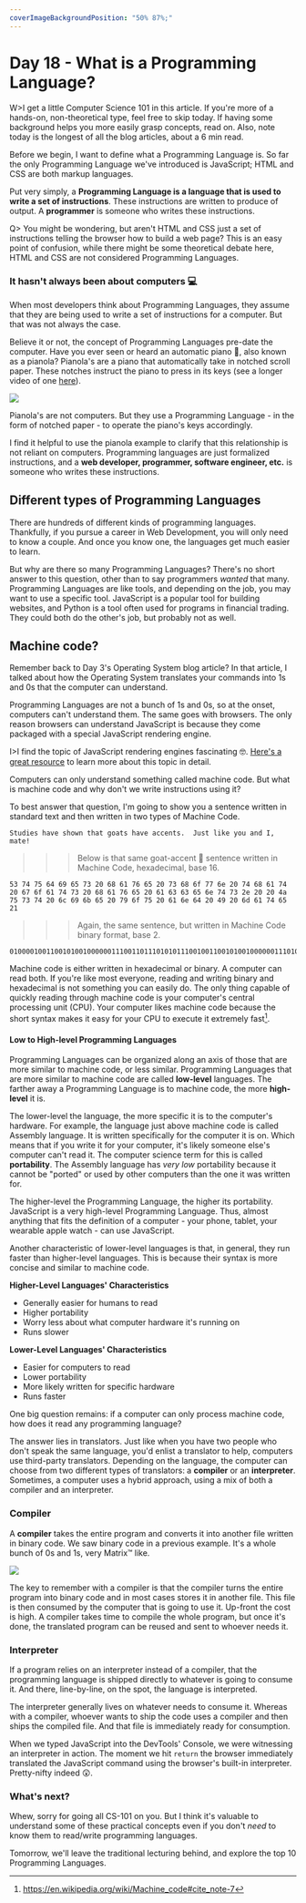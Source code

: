 ```yaml
---
coverImageBackgroundPosition: "50% 87%;"
---
```


# Day 18 - What is a Programming Language?

W>I get a little Computer Science 101 in this article.  If you're more of a hands-on, non-theoretical type, feel free to skip today.  If having some background helps you more easily grasp concepts, read on.  Also, note today is the longest of all the blog articles, about a 6 min read.

Before we begin, I want to define what a Programming Language is. So far the only Programming Language we've introduced is JavaScript; HTML and CSS are both markup languages.

Put very simply, a **Programming Language is a language that is used to write a set of instructions**. These instructions are written to produce of output. A **programmer** is someone who writes these instructions.

Q> You might be wondering, but aren't HTML and CSS just a set of instructions telling the browser how to build a web page? This is an easy point of confusion, while there might be some theoretical debate here, HTML and CSS are not considered Programming Languages.

### It hasn't always been about computers 💻
When most developers think about Programming Languages, they assume that they are being used to write a set of instructions for a computer.  But that was not always the case.

Believe it or not, the concept of Programming Languages pre-date the computer.  Have you ever seen or heard an automatic piano 🎹, also known as a pianola?  Pianola's are a piano that automatically take in notched scroll paper.  These notches instruct the piano to press in its keys (see a longer video of one [here](https://www.youtube.com/watch?v=xR8O6k_xuAA)).

![](public/assets/pianola.gif)

Pianola's are not computers.  But they use a Programming Language -  in the form of notched paper - to operate the piano's keys accordingly.

I find it helpful to use the pianola example to clarify that this relationship is not reliant on computers.  Programming languages are just formalized instructions, and a **web developer, programmer, software engineer, etc.** is someone who writes these instructions.

## Different types of Programming Languages
There are hundreds of different kinds of programming languages.  Thankfully, if you pursue a career in Web Development, you will only need to know a couple. And once you know one, the languages get much easier to learn.  

But why are there so many Programming Languages?  There's no short answer to this question, other than to say programmers *wanted* that many.  Programming Languages are like tools, and depending on the job, you may want to use a specific tool.  JavaScript is a popular tool for building websites, and Python is a tool often used for programs in financial trading.  They could both do the other's job, but probably not as well.

## Machine code?
Remember back to Day 3's Operating System blog article?  In that article, I talked about how the Operating System translates your commands into 1s and 0s that the computer can understand.

Programming Languages are not a bunch of 1s and 0s, so at the onset, computers can't understand them.  The same goes with browsers. The only reason browsers can understand JavaScript is because they come packaged with a special JavaScript rendering engine.

I>I find the topic of JavaScript rendering engines fascinating 🤓. [Here's a great resource](https://www.html5rocks.com/en/tutorials/internals/howbrowserswork/) to learn more about this topic in detail. 

Computers can only understand something called machine code.  But what is machine code and why don't we write instructions using it?

To best answer that question, I'm going to show you a sentence written in standard text and then written in two types of Machine Code.

`Studies have shown that goats have accents.  Just like you and I, mate!`

>>>Below is that same goat-accent 🐐 sentence written in Machine Code, hexadecimal, base 16.

```binary
53 74 75 64 69 65 73 20 68 61 76 65 20 73 68 6f 77 6e 20 74 68 61 74 20 67 6f 61 74 73 20 68 61 76 65 20 61 63 63 65 6e 74 73 2e 20 20 4a 75 73 74 20 6c 69 6b 65 20 79 6f 75 20 61 6e 64 20 49 20 6d 61 74 65 21
```

>>>Again, the same sentence, but written in Machine Code binary format, base 2. 

```binary
01000010011001010010000001110011011101010111001001100101001000000111010001101111001000000110010001110010011010010110111001101011001000000111100101101111011101010111001000100000010011110111011001100001011011000111010001101001011011100110010100101110
```

Machine code is either written in hexadecimal or binary.  A computer can read both. If you're like most everyone, reading and writing binary and hexadecimal is not something you can easily do.  The only thing capable of quickly reading through machine code is your computer's central processing unit (CPU).  Your computer likes machine code because the short syntax makes it easy for your CPU to execute it extremely fast[^machinecode].  

#### Low to High-level Programming Languages

Programming Languages can be organized along an axis of those that are more similar to machine code, or less similar.  Programming Languages that are more similar to machine code are called **low-level** languages.  The farther away a Programming Language is to machine code, the more **high-level** it is. 

The lower-level the language, the more specific it is to the computer's hardware.  For example, the language just above machine code is called Assembly language.  It is written specifically for the computer it is on.  Which means that if you write it for your computer, it's likely someone else's computer can't read it.  The computer science term for this is called **portability**.  The Assembly language has *very low* portability because it cannot be "ported" or used by other computers than the one it was written for.

The higher-level the Programming Language, the higher its portability.  JavaScript is a very high-level Programming Language.  Thus, almost anything that fits the definition of a computer - your phone, tablet, your wearable apple watch - can use JavaScript.

Another characteristic of lower-level languages is that, in general, they run faster than higher-level languages.  This is because their syntax is more concise and similar to machine code.

**Higher-Level Languages' Characteristics**
- Generally easier for humans to read
- Higher portability
- Worry less about what computer hardware it's running on
- Runs slower

**Lower-Level Languages' Characteristics**
- Easier for computers to read
- Lower portability
- More likely written for specific hardware
- Runs faster

One big question remains: if a computer can only process machine code, how does it read any programming language?  

The answer lies in translators.  Just like when you have two people who don't speak the same language, you'd enlist a translator to help, computers use third-party translators.  Depending on the language, the computer can choose from two different types of translators: a **compiler** or an **interpreter**.  Sometimes, a computer uses a hybrid approach, using a mix of both a compiler and an interpreter.

### Compiler
A **compiler** takes the entire program and converts it into another file written in binary code.  We saw binary code in a previous example.  It's a whole bunch of 0s and 1s, very Matrix™ like.

![](public/assets/matrix.jpg)

The key to remember with a compiler is that the compiler turns the entire program into binary code and in most cases stores it in another file.  This file is then consumed by the computer that is going to use it.  Up-front the cost is high.  A compiler takes time to compile the whole program, but once it's done, the translated program can be reused and sent to whoever needs it.  

### Interpreter
If a program relies on an interpreter instead of a compiler, that the programming language is shipped directly to whatever is going to consume it.  And there, line-by-line, on the spot, the language is interpreted.

The interpreter generally lives on whatever needs to consume it.  Whereas with a compiler, whoever wants to ship the code uses a compiler and then ships the compiled file.  And that file is immediately ready for consumption.

When we typed JavaScript into the DevTools' Console, we were witnessing an interpreter in action. The moment we hit `return` the browser immediately translated the JavaScript command using the browser's built-in interpreter.  Pretty-nifty indeed 😲.

### What's next?

Whew, sorry for going all CS-101 on you.  But I think it's valuable to understand some of these practical concepts even if you don't _need_ to know them to read/write programming languages.

Tomorrow, we'll leave the traditional lecturing behind, and explore the top 10 Programming Languages.

[^machinecode]:https://en.wikipedia.org/wiki/Machine_code#cite_note-7